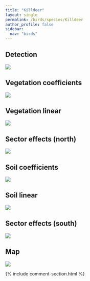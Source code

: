 ```yaml
---
title: "Killdeer"
layout: single
permalink: /birds/species/Killdeer
author_profile: false
sidebar:
  nav: "birds"
---
```


<h2>Detection</h2>

<img src="https://beallen.github.io/DevelopmentWebsite/assets/images/birds/Killdeer/det.jpg">

<h2>Vegetation coefficients</h2>

<img src="https://beallen.github.io/DevelopmentWebsite/assets/images/birds/Killdeer/veghf.jpg">

<h2>Vegetation linear</h2>

<img src="https://beallen.github.io/DevelopmentWebsite/assets/images/birds/Killdeer/lin-north.jpg">

<h2>Sector effects (north)</h2>

<img src="https://beallen.github.io/DevelopmentWebsite/assets/images/birds/Killdeer/sector-north.jpg">

<h2>Soil coefficients</h2>

<img src="https://beallen.github.io/DevelopmentWebsite/assets/images/birds/Killdeer/soilhf.jpg">

<h2>Soil linear</h2>

<img src="https://beallen.github.io/DevelopmentWebsite/assets/images/birds/Killdeer/lin-south.jpg">

<h2>Sector effects (south)</h2>

<img src="https://beallen.github.io/DevelopmentWebsite/assets/images/birds/Killdeer/sector-south.jpg">

<h2>Map</h2>

<img src="https://beallen.github.io/DevelopmentWebsite/assets/images/birds/Killdeer/map.jpg">

{% include comment-section.html %}

